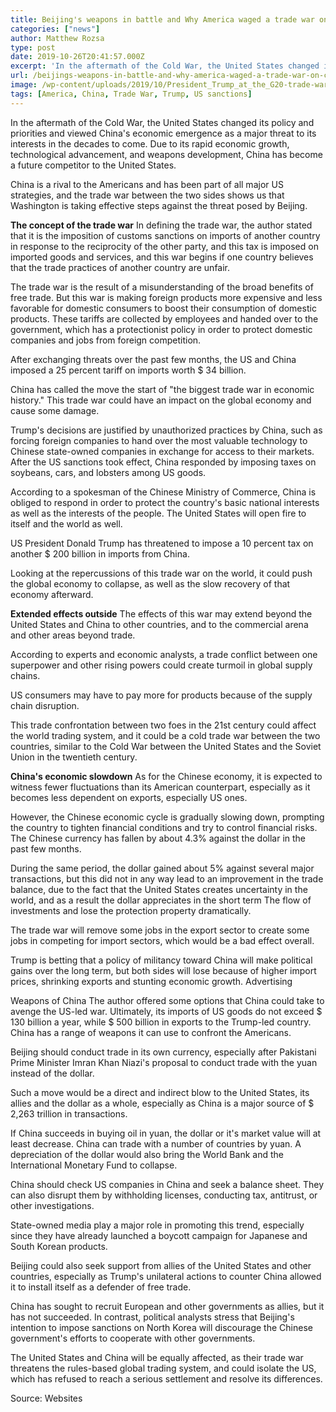 ```yaml
---
title: Beijing's weapons in battle and Why America waged a trade war on China
categories: ["news"]
author: Matthew Rozsa
type: post
date: 2019-10-26T20:41:57.000Z
excerpt: 'In the aftermath of the Cold War, the United States changed its policy and priorities and viewed China''s economic emergence as a major threat to its interests in the decades to come.'
url: /beijings-weapons-in-battle-and-why-america-waged-a-trade-war-on-china/
image: /wp-content/uploads/2019/10/President_Trump_at_the_G20-trade-war.jpg
tags: [America, China, Trade War, Trump, US sanctions]
---
```


In the aftermath of the Cold War, the United States changed its policy and priorities and viewed China's economic emergence as a major threat to its interests in the decades to come. Due to its rapid economic growth, technological advancement, and weapons development, China has become a future competitor to the United States.

China is a rival to the Americans and has been part of all major US strategies, and the trade war between the two sides shows us that Washington is taking effective steps against the threat posed by Beijing.

**The concept of the trade war** In defining the trade war, the author stated that it is the imposition of customs sanctions on imports of another country in response to the reciprocity of the other party, and this tax is imposed on imported goods and services, and this war begins if one country believes that the trade practices of another country are unfair.

The trade war is the result of a misunderstanding of the broad benefits of free trade. But this war is making foreign products more expensive and less favorable for domestic consumers to boost their consumption of domestic products. These tariffs are collected by employees and handed over to the government, which has a protectionist policy in order to protect domestic companies and jobs from foreign competition.

After exchanging threats over the past few months, the US and China imposed a 25 percent tariff on imports worth $ 34 billion.

China has called the move the start of "the biggest trade war in economic history." This trade war could have an impact on the global economy and cause some damage.

Trump's decisions are justified by unauthorized practices by China, such as forcing foreign companies to hand over the most valuable technology to Chinese state-owned companies in exchange for access to their markets. After the US sanctions took effect, China responded by imposing taxes on soybeans, cars, and lobsters among US goods.

According to a spokesman of the Chinese Ministry of Commerce, China is obliged to respond in order to protect the country's basic national interests as well as the interests of the people. The United States will open fire to itself and the world as well.

US President Donald Trump has threatened to impose a 10 percent tax on another $ 200 billion in imports from China.

Looking at the repercussions of this trade war on the world, it could push the global economy to collapse, as well as the slow recovery of that economy afterward.

**Extended effects outside** The effects of this war may extend beyond the United States and China to other countries, and to the commercial arena and other areas beyond trade.

According to experts and economic analysts, a trade conflict between one superpower and other rising powers could create turmoil in global supply chains.

US consumers may have to pay more for products because of the supply chain disruption.

This trade confrontation between two foes in the 21st century could affect the world trading system, and it could be a cold trade war between the two countries, similar to the Cold War between the United States and the Soviet Union in the twentieth century.

**China's economic slowdown** As for the Chinese economy, it is expected to witness fewer fluctuations than its American counterpart, especially as it becomes less dependent on exports, especially US ones.

However, the Chinese economic cycle is gradually slowing down, prompting the country to tighten financial conditions and try to control financial risks. The Chinese currency has fallen by about 4.3% against the dollar in the past few months.

During the same period, the dollar gained about 5% against several major transactions, but this did not in any way lead to an improvement in the trade balance, due to the fact that the United States creates uncertainty in the world, and as a result the dollar appreciates in the short term The flow of investments and lose the protection property dramatically.

The trade war will remove some jobs in the export sector to create some jobs in competing for import sectors, which would be a bad effect overall.

Trump is betting that a policy of militancy toward China will make political gains over the long term, but both sides will lose because of higher import prices, shrinking exports and stunting economic growth. Advertising

Weapons of China The author offered some options that China could take to avenge the US-led war. Ultimately, its imports of US goods do not exceed $ 130 billion a year, while $ 500 billion in exports to the Trump-led country. China has a range of weapons it can use to confront the Americans.

Beijing should conduct trade in its own currency, especially after Pakistani Prime Minister Imran Khan Niazi's proposal to conduct trade with the yuan instead of the dollar.

Such a move would be a direct and indirect blow to the United States, its allies and the dollar as a whole, especially as China is a major source of $ 2,263 trillion in transactions.

If China succeeds in buying oil in yuan, the dollar or it's market value will at least decrease. China can trade with a number of countries by yuan. A depreciation of the dollar would also bring the World Bank and the International Monetary Fund to collapse.

China should check US companies in China and seek a balance sheet. They can also disrupt them by withholding licenses, conducting tax, antitrust, or other investigations.

State-owned media play a major role in promoting this trend, especially since they have already launched a boycott campaign for Japanese and South Korean products.

Beijing could also seek support from allies of the United States and other countries, especially as Trump's unilateral actions to counter China allowed it to install itself as a defender of free trade.

China has sought to recruit European and other governments as allies, but it has not succeeded. In contrast, political analysts stress that Beijing's intention to impose sanctions on North Korea will discourage the Chinese government's efforts to cooperate with other governments.

The United States and China will be equally affected, as their trade war threatens the rules-based global trading system, and could isolate the US, which has refused to reach a serious settlement and resolve its differences.

Source: Websites
